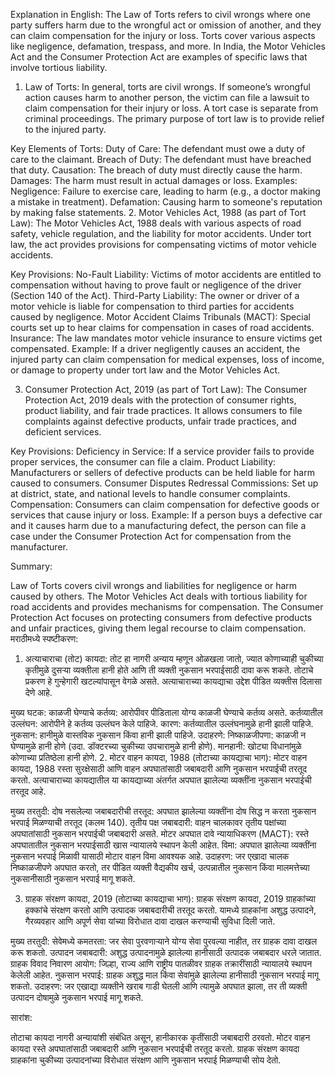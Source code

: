 
Explanation in English:
The Law of Torts refers to civil wrongs where one party suffers harm due to the wrongful act or omission of another, and they can claim compensation for the injury or loss. Torts cover various aspects like negligence, defamation, trespass, and more. In India, the Motor Vehicles Act and the Consumer Protection Act are examples of specific laws that involve tortious liability.

1. Law of Torts:
In general, torts are civil wrongs. If someone’s wrongful action causes harm to another person, the victim can file a lawsuit to claim compensation for their injury or loss. A tort case is separate from criminal proceedings. The primary purpose of tort law is to provide relief to the injured party.

Key Elements of Torts:
Duty of Care: The defendant must owe a duty of care to the claimant.
Breach of Duty: The defendant must have breached that duty.
Causation: The breach of duty must directly cause the harm.
Damages: The harm must result in actual damages or loss.
Examples:
Negligence: Failure to exercise care, leading to harm (e.g., a doctor making a mistake in treatment).
Defamation: Causing harm to someone's reputation by making false statements.
2. Motor Vehicles Act, 1988 (as part of Tort Law):
The Motor Vehicles Act, 1988 deals with various aspects of road safety, vehicle regulation, and the liability for motor accidents. Under tort law, the act provides provisions for compensating victims of motor vehicle accidents.

Key Provisions:
No-Fault Liability: Victims of motor accidents are entitled to compensation without having to prove fault or negligence of the driver (Section 140 of the Act).
Third-Party Liability: The owner or driver of a motor vehicle is liable for compensation to third parties for accidents caused by negligence.
Motor Accident Claims Tribunals (MACT): Special courts set up to hear claims for compensation in cases of road accidents.
Insurance: The law mandates motor vehicle insurance to ensure victims get compensated.
Example: If a driver negligently causes an accident, the injured party can claim compensation for medical expenses, loss of income, or damage to property under tort law and the Motor Vehicles Act.

3. Consumer Protection Act, 2019 (as part of Tort Law):
The Consumer Protection Act, 2019 deals with the protection of consumer rights, product liability, and fair trade practices. It allows consumers to file complaints against defective products, unfair trade practices, and deficient services.

Key Provisions:
Deficiency in Service: If a service provider fails to provide proper services, the consumer can file a claim.
Product Liability: Manufacturers or sellers of defective products can be held liable for harm caused to consumers.
Consumer Disputes Redressal Commissions: Set up at district, state, and national levels to handle consumer complaints.
Compensation: Consumers can claim compensation for defective goods or services that cause injury or loss.
Example: If a person buys a defective car and it causes harm due to a manufacturing defect, the person can file a case under the Consumer Protection Act for compensation from the manufacturer.

Summary:

Law of Torts covers civil wrongs and liabilities for negligence or harm caused by others.
The Motor Vehicles Act deals with tortious liability for road accidents and provides mechanisms for compensation.
The Consumer Protection Act focuses on protecting consumers from defective products and unfair practices, giving them legal recourse to claim compensation.
मराठीमध्ये स्पष्टीकरण:
1. अत्याचाराचा (तोट) कायदा:
तोट हा नागरी अन्याय म्हणून ओळखला जातो, ज्यात कोणाच्याही चुकीच्या कृतीमुळे दुसऱ्या व्यक्तीला हानी होते आणि ती व्यक्ती नुकसान भरपाईसाठी दावा करू शकते. तोटाचे प्रकरण हे गुन्हेगारी खटल्यांपासून वेगळे असते. अत्याचाराच्या कायद्याचा उद्देश पीडित व्यक्तीस दिलासा देणे आहे.

मुख्य घटक:
काळजी घेण्याचे कर्तव्य: आरोपीवर पीडिताला योग्य काळजी घेण्याचे कर्तव्य असते.
कर्तव्यातील उल्लंघन: आरोपीने हे कर्तव्य उल्लंघन केले पाहिजे.
कारण: कर्तव्यातील उल्लंघनामुळे हानी झाली पाहिजे.
नुकसान: हानीमुळे वास्तविक नुकसान किंवा हानी झाली पाहिजे.
उदाहरणे:
निष्काळजीपणा: काळजी न घेण्यामुळे हानी होणे (उदा. डॉक्टरच्या चुकीच्या उपचारामुळे हानी होणे).
मानहानी: खोट्या विधानांमुळे कोणाच्या प्रतिष्ठेला हानी होणे.
2. मोटर वाहन कायदा, 1988 (तोटाच्या कायद्याचा भाग):
मोटर वाहन कायदा, 1988 रस्ता सुरक्षेसाठी आणि वाहन अपघातांसाठी जबाबदारी आणि नुकसान भरपाईची तरतूद करतो. अत्याचाराच्या कायद्यातील या कायद्याच्या अंतर्गत अपघात झालेल्या व्यक्तींना नुकसान भरपाईची तरतूद आहे.

मुख्य तरतुदी:
दोष नसलेल्या जबाबदारीची तरतूद: अपघात झालेल्या व्यक्तींना दोष सिद्ध न करता नुकसान भरपाई मिळण्याची तरतूद (कलम 140).
तृतीय पक्ष जबाबदारी: वाहन चालकावर तृतीय पक्षांच्या अपघातांसाठी नुकसान भरपाईची जबाबदारी असते.
मोटर अपघात दावे न्यायाधिकरण (MACT): रस्ते अपघातातील नुकसान भरपाईसाठी खास न्यायालये स्थापन केली आहेत.
विमा: अपघात झालेल्या व्यक्तींना नुकसान भरपाई मिळावी यासाठी मोटार वाहन विमा आवश्यक आहे.
उदाहरण: जर एखादा चालक निष्काळजीपणे अपघात करतो, तर पीडित व्यक्ती वैद्यकीय खर्च, उत्पन्नातील नुकसान किंवा मालमत्तेच्या नुकसानीसाठी नुकसान भरपाई मागू शकते.

3. ग्राहक संरक्षण कायदा, 2019 (तोटाच्या कायद्याचा भाग):
ग्राहक संरक्षण कायदा, 2019 ग्राहकांच्या हक्कांचे संरक्षण करतो आणि उत्पादक जबाबदारीची तरतूद करतो. यामध्ये ग्राहकांना अशुद्ध उत्पादने, गैरव्यवहार आणि अपूर्ण सेवा यांच्या विरोधात दावा दाखल करण्याची सुविधा दिली जाते.

मुख्य तरतुदी:
सेवेमध्ये कमतरता: जर सेवा पुरवणाऱ्याने योग्य सेवा पुरवल्या नाहीत, तर ग्राहक दावा दाखल करू शकतो.
उत्पादन जबाबदारी: अशुद्ध उत्पादनामुळे झालेल्या हानीसाठी उत्पादक जबाबदार धरले जातात.
ग्राहक विवाद निवारण आयोग: जिल्हा, राज्य आणि राष्ट्रीय पातळीवर ग्राहक तक्रारींसाठी न्यायालये स्थापन केलेली आहेत.
नुकसान भरपाई: ग्राहक अशुद्ध माल किंवा सेवांमुळे झालेल्या हानीसाठी नुकसान भरपाई मागू शकतो.
उदाहरण: जर एखाद्या व्यक्तीने खराब गाडी घेतली आणि त्यामुळे अपघात झाला, तर ती व्यक्ती उत्पादन दोषामुळे नुकसान भरपाई मागू शकते.

सारांश:

तोटाचा कायदा नागरी अन्यायांशी संबंधित असून, हानीकारक कृतींसाठी जबाबदारी ठरवतो.
मोटर वाहन कायदा रस्ते अपघातांसाठी जबाबदारी आणि नुकसान भरपाईची तरतूद करतो.
ग्राहक संरक्षण कायदा ग्राहकांना चुकीच्या उत्पादनांच्या विरोधात संरक्षण आणि नुकसान भरपाई मिळण्याची सोय देतो.
